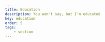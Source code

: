 ```yaml
---
title: Education
description: You won't say, but I'm educated
key: education
order: 5
tags:
    - section
---
```

